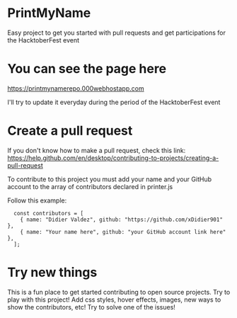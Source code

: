 # PrintMyName

Easy project to get you started with pull requests and get participations for the HacktoberFest event

# You can see the page here
https://printmynamerepo.000webhostapp.com

I'll try to update it everyday during the period of the HacktoberFest event

# Create a pull request

If you don't know how to make a pull request, check this link:
https://help.github.com/en/desktop/contributing-to-projects/creating-a-pull-request

To contribute to this project you must add your name and your GitHub account to the array of contributors
declared in printer.js

Follow this example:

```
  const contributors = [
    { name: "Didier Valdez", github: "https://github.com/xDidier901" },
    { name: "Your name here", github: "your GitHub account link here" },
  ];
```

# Try new things
This is a fun place to get started contributing to open source projects.
Try to play with this project! 
Add css styles, hover effects, images, new ways to show the contributors, etc!
Try to solve one of the issues!